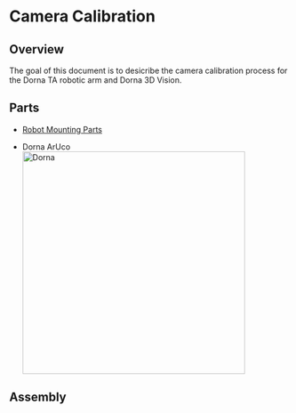 # **Camera Calibration**

## **Overview**
The goal of this document is to desicribe the camera calibration process for the Dorna TA robotic arm and Dorna 3D Vision.

## **Parts**

 * [Robot Mounting Parts](https://github.com/dorna-robotics/education/tree/main/mount_robot#parts)

 * Dorna ArUco
   <img src="image_link.jpeg" alt="Dorna" width="400"/>

## **Assembly**
